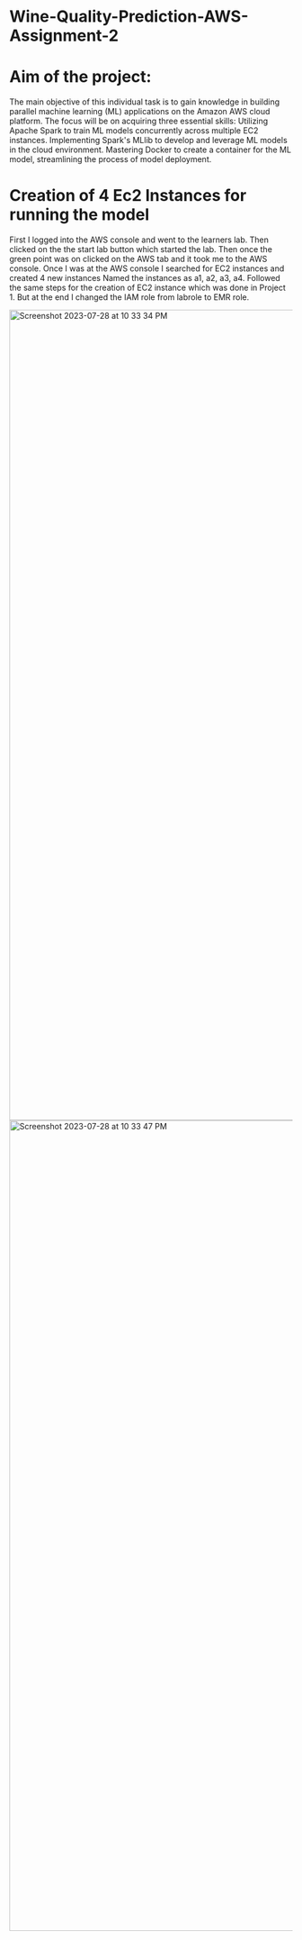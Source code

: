 # Wine-Quality-Prediction-AWS-Assignment-2
# Aim of the project: 

The main objective of this individual task is to gain knowledge in building parallel machine learning (ML) applications on the Amazon AWS cloud platform. The focus will be on acquiring three essential skills:
Utilizing Apache Spark to train ML models concurrently across multiple EC2 instances.
Implementing Spark's MLlib to develop and leverage ML models in the cloud environment.
Mastering Docker to create a container for the ML model, streamlining the process of model deployment.

# Creation of 4 Ec2 Instances for running the model

First I logged into the AWS console and went to the learners lab.
Then clicked on the the start lab button which started the lab.
Then once the green point was on clicked on the AWS tab and it took me to the AWS console.
Once I was at the AWS console I searched for EC2 instances and created 4 new instances
Named the instances as a1, a2, a3, a4.
Followed the same steps for the creation of EC2 instance which was done in Project 1.
But at the end I changed the IAM role from labrole to EMR role.

<img width="1440" alt="Screenshot 2023-07-28 at 10 33 34 PM" src="https://github.com/Daanishquadri/Wine-Quality-Prediction-AWS-Assignment-2/assets/84735952/604cf329-8cd6-49b4-92ab-cf60e3aa7d47">
<img width="1440" alt="Screenshot 2023-07-28 at 10 33 47 PM" src="https://github.com/Daanishquadri/Wine-Quality-Prediction-AWS-Assignment-2/assets/84735952/db8f108d-75e3-461c-82b4-405548d91cfe">

